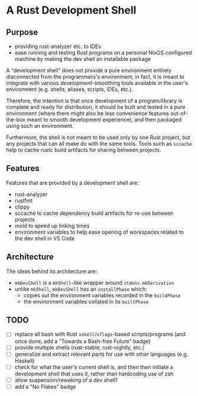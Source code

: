 # A Rust Development Shell

## Purpose
* providing rust-analyzer etc. to IDEs
* ease running and testing Rust programs on a personal NixOS configured machine by making the dev shell an installable package

A "development shell" does not provide a pure environment entirely disconnected from the programmers's environment; in fact, it is meant to integrate with various *development*-smoothing tools available in the user's environment (e.g. shells, aliases, scripts, IDEs, etc.).

Therefore, the intention is that once development of a program/library is complete and ready for distribution, it should be built and tested in a pure environment (where there might also be less convenience features out-of-the-box meant to smooth development experience), and then packaged using such an environment.

Furthermore, the shell is not meant to be used only by one Rust project, but any projects that can all make do with the same tools. Tools such as `sccache` help to cache rustc build artifacts for sharing between projects.

## Features
Features that are provided by a development shell are:
* rust-analyzer
* rustfmt
* clippy
* sccache to cache dependency build artifacts for re-use between projects
* mold to speed up linking times
* environment variables to help ease opening of workspaces related to the dev shell in VS Code

## Architecture
The ideas behind its architecture are:
* `mkDevShell` is a `mkShell`-like wrapper around `stdenv.mkDerivation`
* unlike `mkShell`, `mkDevShell` has an `installPhase` which:
    * copies out the environment variables recorded in the `buildPhase`
    * the environment variables collated in its `builtPhase`

## TODO
- [ ] replace all bash with Rust `xshell`/`xflags`-based scripts/programs (and once done, add a "Towards a Bash-free Future" badge)
- [ ] provide multiple shells (rust-stable, rust-nightly, etc.)
- [ ] generalize and extract relevant parts for use with other languages (e.g. Haskell)
- [ ] check for what the user's current shell is, and then then initiate a development shell that uses it, rather than hardcoding use of zsh
- [ ] allow suspension/rewaking of a dev shell?
- [ ] add a "No Flakes" badge
